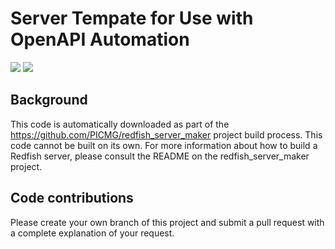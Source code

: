# Server Tempate for Use with OpenAPI Automation

<img src=" 	https://img.shields.io/badge/Ubuntu-E95420?style=for-the-badge&logo=ubuntu&logoColor=white" />   <img src="https://img.shields.io/badge/MongoDB-4EA94B?style=for-the-badge&logo=mongodb&logoColor=white"/>

## Background
This code is automatically downloaded as part of the https://github.com/PICMG/redfish_server_maker project build process.  This code cannot be built on its own.  For more information about how to build a Redfish server, please consult the README on the redfish_server_maker project.

## Code contributions
Please create your own branch of this project and submit a pull request with a complete explanation of your request.